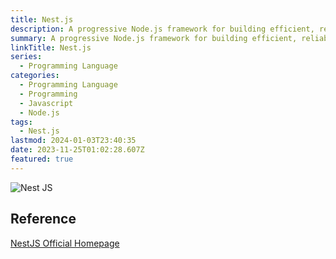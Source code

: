 ```yaml
---
title: Nest.js
description: A progressive Node.js framework for building efficient, reliable and scalable server-side applications.
summary: A progressive Node.js framework for building efficient, reliable and scalable server-side applications.
linkTitle: Nest.js
series:
  - Programming Language
categories:
  - Programming Language
  - Programming
  - Javascript
  - Node.js
tags:
  - Nest.js
lastmod: 2024-01-03T23:40:35
date: 2023-11-25T01:02:28.607Z
featured: true
---
```


![Nest JS](media/images/nestjs.webp "https://bradbeighton.medium.com/nestjs-the-pros-and-cons-aff714607b07")

## Reference

[NestJS Official Homepage](https://nestjs.com/)
